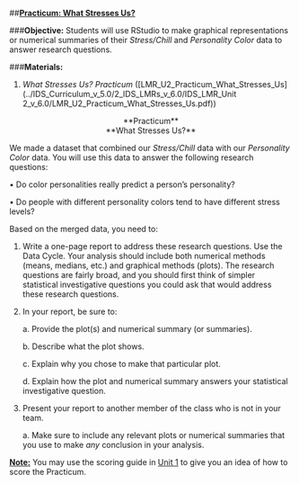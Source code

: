 ##**<u>Practicum: What Stresses Us?</u>**

###**Objective:**
Students will use RStudio to make graphical representations or numerical summaries of their *Stress/Chill*
and *Personality Color* data to answer research questions.

###**Materials:**
1. *What Stresses Us? Practicum* ([LMR_U2_Practicum_What_Stresses_Us](../IDS_Curriculum_v_5.0/2_IDS_LMRs_v_6.0/IDS_LMR_Unit 2_v_6.0/LMR_U2_Practicum_What_Stresses_Us.pdf))

<center>**Practicum**</center>

<center>**What Stresses Us?**</center>

We made a dataset that combined our *Stress/Chill* data with our *Personality Color* data. You will use this
data to answer the following research questions:

• Do color personalities really predict a person’s personality?

• Do people with different personality colors tend to have different stress levels?

Based on the merged data, you need to:

1. Write a one-page report to address these research questions. Use the Data Cycle. Your analysis
should include both numerical methods (means, medians, etc.) and graphical methods (plots).
The research questions are fairly broad, and you should first think of simpler statistical investigative questions
you could ask that would address these research questions.

2. In your report, be sure to:

    a. Provide the plot(s) and numerical summary (or summaries).

    b. Describe what the plot shows.

    c. Explain why you chose to make that particular plot.
    
    d. Explain how the plot and numerical summary answers your statistical investigative question.

3. Present your report to another member of the class who is not in your team.

    a. Make sure to include any relevant plots or numerical summaries that you use to make *any* conclusion in your analysis.

**<u>Note:</u>** You may use the scoring guide in [Unit 1](../unit1/overview.md) to give you an idea of how to score the Practicum.